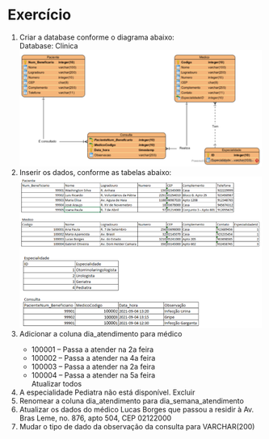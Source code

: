 # Exercício
<ol>
  <li> Criar a database conforme o diagrama abaixo: </li>
  Database: Clinica
  
  <img src="tabela_clinica.png" />
  <li> Inserir os dados, conforme as tabelas abaixo: </li>
  <img src="tabela_dados.png" />
  <li> Adicionar a coluna dia_atendimento para médico </li>
  
  <ul>
    <li>100001 – Passa a atender na 2a feira</li>
    <li>100002 – Passa a atender na 4a feira</li>
    <li>100003 – Passa a atender na 2a feira</li>
    <li>100004 – Passa a atender na 5a feira</li>
    Atualizar todos
  </ul>

<li> A especialidade Pediatra não está disponível. Excluir </li>
<li> Renomear a coluna dia_atendimento para dia_semana_atendimento </li>
<li> Atualizar os dados do médico Lucas Borges que passou a residir à Av. Bras Leme, no. 876, apto 504, CEP 02122000 </li>
<li> Mudar o tipo de dado da observação da consulta para VARCHAR(200) </li>
</ol>
